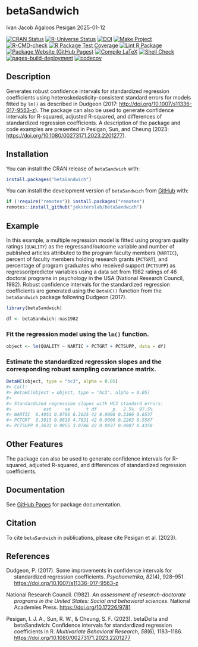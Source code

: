betaSandwich
================
Ivan Jacob Agaloos Pesigan
2025-01-12

<!-- README.md is generated from README.Rmd. Please edit that file -->

<!-- badges: start -->

[![CRAN
Status](https://www.r-pkg.org/badges/version/betaSandwich)](https://cran.r-project.org/package=betaSandwich)
[![R-Universe
Status](https://jeksterslab.r-universe.dev/badges/betaSandwich)](https://jeksterslab.r-universe.dev/betaSandwich)
[![DOI](https://zenodo.org/badge/DOI/10.1080/00273171.2023.2201277.svg)](https://doi.org/10.1080/00273171.2023.2201277)
[![Make
Project](https://github.com/jeksterslab/betaSandwich/actions/workflows/make.yml/badge.svg)](https://github.com/jeksterslab/betaSandwich/actions/workflows/make.yml)
[![R-CMD-check](https://github.com/jeksterslab/betaSandwich/actions/workflows/check-full.yml/badge.svg)](https://github.com/jeksterslab/betaSandwich/actions/workflows/check-full.yml)
[![R Package Test
Coverage](https://github.com/jeksterslab/betaSandwich/actions/workflows/test-coverage.yml/badge.svg)](https://github.com/jeksterslab/betaSandwich/actions/workflows/test-coverage.yml)
[![Lint R
Package](https://github.com/jeksterslab/betaSandwich/actions/workflows/lint.yml/badge.svg)](https://github.com/jeksterslab/betaSandwich/actions/workflows/lint.yml)
[![Package Website (GitHub
Pages)](https://github.com/jeksterslab/betaSandwich/actions/workflows/pkgdown-gh-pages.yml/badge.svg)](https://github.com/jeksterslab/betaSandwich/actions/workflows/pkgdown-gh-pages.yml)
[![Compile
LaTeX](https://github.com/jeksterslab/betaSandwich/actions/workflows/latex.yml/badge.svg)](https://github.com/jeksterslab/betaSandwich/actions/workflows/latex.yml)
[![Shell
Check](https://github.com/jeksterslab/betaSandwich/actions/workflows/shellcheck.yml/badge.svg)](https://github.com/jeksterslab/betaSandwich/actions/workflows/shellcheck.yml)
[![pages-build-deployment](https://github.com/jeksterslab/betaSandwich/actions/workflows/pages/pages-build-deployment/badge.svg)](https://github.com/jeksterslab/betaSandwich/actions/workflows/pages/pages-build-deployment)
[![codecov](https://codecov.io/gh/jeksterslab/betaSandwich/branch/main/graph/badge.svg?token=KVLUET3DJ6)](https://codecov.io/gh/jeksterslab/betaSandwich)
<!-- badges: end -->

## Description

Generates robust confidence intervals for standardized regression
coefficients using heteroskedasticity-consistent standard errors for
models fitted by `lm()` as described in Dudgeon (2017:
<http://doi.org/10.1007/s11336-017-9563-z>). The package can also be
used to generate confidence intervals for R-squared, adjusted R-squared,
and differences of standardized regression coefficients. A description
of the package and code examples are presented in Pesigan, Sun, and
Cheung (2023: <https://doi.org/10.1080/00273171.2023.2201277>).

## Installation

You can install the CRAN release of `betaSandwich` with:

``` r
install.packages("betaSandwich")
```

You can install the development version of `betaSandwich` from
[GitHub](https://github.com/jeksterslab/betaSandwich) with:

``` r
if (!require("remotes")) install.packages("remotes")
remotes::install_github("jeksterslab/betaSandwich")
```

## Example

In this example, a multiple regression model is fitted using program
quality ratings (`QUALITY`) as the regressand/outcome variable and
number of published articles attributed to the program faculty members
(`NARTIC`), percent of faculty members holding research grants
(`PCTGRT`), and percentage of program graduates who received support
(`PCTSUPP`) as regressor/predictor variables using a data set from 1982
ratings of 46 doctoral programs in psychology in the USA (National
Research Council, 1982). Robust confidence intervals for the
standardized regression coefficients are generated using the `BetaHC()`
function from the `betaSandwich` package following Dudgeon (2017).

``` r
library(betaSandwich)
```

``` r
df <- betaSandwich::nas1982
```

### Fit the regression model using the `lm()` function.

``` r
object <- lm(QUALITY ~ NARTIC + PCTGRT + PCTSUPP, data = df)
```

### Estimate the standardized regression slopes and the corresponding robust sampling covariance matrix.

``` r
BetaHC(object, type = "hc3", alpha = 0.05)
#> Call:
#> BetaHC(object = object, type = "hc3", alpha = 0.05)
#> 
#> Standardized regression slopes with HC3 standard errors:
#>            est     se      t df      p   2.5%  97.5%
#> NARTIC  0.4951 0.0786 6.3025 42 0.0000 0.3366 0.6537
#> PCTGRT  0.3915 0.0818 4.7831 42 0.0000 0.2263 0.5567
#> PCTSUPP 0.2632 0.0855 3.0786 42 0.0037 0.0907 0.4358
```

## Other Features

The package can also be used to generate confidence intervals for
R-squared, adjusted R-squared, and differences of standardized
regression coefficients.

## Documentation

See [GitHub
Pages](https://jeksterslab.github.io/betaSandwich/index.html) for
package documentation.

## Citation

To cite `betaSandwich` in publications, please cite Pesigan et al.
(2023).

## References

<div id="refs" class="references csl-bib-body hanging-indent"
entry-spacing="0" line-spacing="2">

<div id="ref-Dudgeon-2017" class="csl-entry">

Dudgeon, P. (2017). Some improvements in confidence intervals for
standardized regression coefficients. *Psychometrika*, *82*(4), 928–951.
<https://doi.org/10.1007/s11336-017-9563-z>

</div>

<div id="ref-NationalResearchCouncil-1982" class="csl-entry">

National Research Council. (1982). *An assessment of research-doctorate
programs in the United States: Social and behavioral sciences*. National
Academies Press. <https://doi.org/10.17226/9781>

</div>

<div id="ref-Pesigan-Sun-Cheung-2023" class="csl-entry">

Pesigan, I. J. A., Sun, R. W., & Cheung, S. F. (2023).
<span class="nocase">betaDelta</span> and
<span class="nocase">betaSandwich</span>: Confidence intervals for
standardized regression coefficients in R. *Multivariate Behavioral
Research*, *58*(6), 1183–1186.
<https://doi.org/10.1080/00273171.2023.2201277>

</div>

</div>

